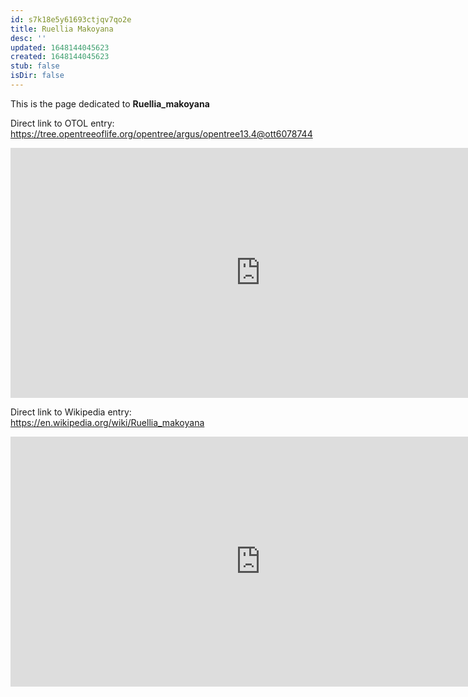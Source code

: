 ```yaml
---
id: s7k18e5y61693ctjqv7qo2e
title: Ruellia Makoyana
desc: ''
updated: 1648144045623
created: 1648144045623
stub: false
isDir: false
---
```

This is the page dedicated to **Ruellia_makoyana**


Direct link to OTOL entry: https://tree.opentreeoflife.org/opentree/argus/opentree13.4@ott6078744



<html>
    <body>
    <iframe src="https://tree.opentreeoflife.org/opentree/argus/opentree13.4@ott6078744"
    width="800" height="400" frameborder="0" allowfullscreen> </iframe>
    </body>
</html>
    


Direct link to Wikipedia entry: https://en.wikipedia.org/wiki/Ruellia_makoyana



<html>
    <body>
    <iframe src="https://en.wikipedia.org/wiki/Ruellia_makoyana"
    width="800" height="400" frameborder="0" allowfullscreen> </iframe>
    </body>
</html>
    

